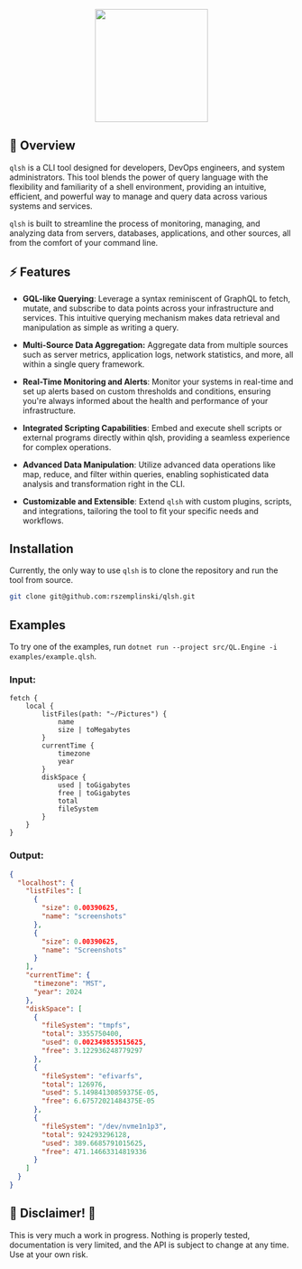 <p align="center">
  <img src='https://github.com/rszemplinski/qlsh/blob/main/assets/QLSH.png' height="200">
</p>

## 📖 Overview

`qlsh` is a CLI tool designed for developers, DevOps engineers, and system administrators. This tool blends the power of query language with the flexibility and familiarity of a shell environment, providing an intuitive, efficient, and powerful way to manage and query data across various systems and services.

`qlsh` is built to streamline the process of monitoring, managing, and analyzing data from servers, databases, applications, and other sources, all from the comfort of your command line.

## ⚡️ Features

* **GQL-like Querying**: Leverage a syntax reminiscent of GraphQL to fetch, mutate, and subscribe to data points across your infrastructure and services. This intuitive querying mechanism makes data retrieval and manipulation as simple as writing a query.

* **Multi-Source Data Aggregation:** Aggregate data from multiple sources such as server metrics, application logs, network statistics, and more, all within a single query framework.

* **Real-Time Monitoring and Alerts**: Monitor your systems in real-time and set up alerts based on custom thresholds and conditions, ensuring you're always informed about the health and performance of your infrastructure.

* **Integrated Scripting Capabilities**: Embed and execute shell scripts or external programs directly within qlsh, providing a seamless experience for complex operations.

* **Advanced Data Manipulation**: Utilize advanced data operations like map, reduce, and filter within queries, enabling sophisticated data analysis and transformation right in the CLI.

* **Customizable and Extensible**: Extend `qlsh` with custom plugins, scripts, and integrations, tailoring the tool to fit your specific needs and workflows.

## Installation

Currently, the only way to use `qlsh` is to clone the repository and run the tool from source.

```bash
git clone git@github.com:rszemplinski/qlsh.git
```

## Examples

To try one of the examples, run `dotnet run --project src/QL.Engine -i examples/example.qlsh`.

### Input:
```
fetch {
    local {
        listFiles(path: "~/Pictures") {
            name
            size | toMegabytes
        }
        currentTime {
            timezone
            year
        }
        diskSpace {
            used | toGigabytes
            free | toGigabytes
            total
            fileSystem
        }
    }
}
```

### Output:
```json
{
  "localhost": {
    "listFiles": [
      {
        "size": 0.00390625,
        "name": "screenshots"
      },
      {
        "size": 0.00390625,
        "name": "Screenshots"
      }
    ],
    "currentTime": {
      "timezone": "MST",
      "year": 2024
    },
    "diskSpace": [
      {
        "fileSystem": "tmpfs",
        "total": 3355750400,
        "used": 0.002349853515625,
        "free": 3.122936248779297
      },
      {
        "fileSystem": "efivarfs",
        "total": 126976,
        "used": 5.14984130859375E-05,
        "free": 6.67572021484375E-05
      },
      {
        "fileSystem": "/dev/nvme1n1p3",
        "total": 924293296128,
        "used": 389.6685791015625,
        "free": 471.14663314819336
      }
    ]
  }
}

```

## 🚨 Disclaimer! 🚨

This is very much a work in progress. Nothing is properly tested, documentation is very limited, and the API is subject to change at any time. Use at your own risk.
